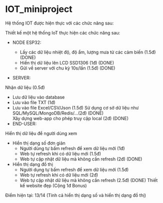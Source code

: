 # IOT_miniproject

Hệ thống IOT được hiện thực với các chức năng sau:

Thiết kế một hệ thống IoT thực hiện các chức năng sau:

- NODE ESP32:

  - Lấy các dữ liệu nhiệt độ, độ ẩm, lượng mưa từ các cảm biến (1.5đ) (DONE)
  - Hiển thị dữ liệu lên LCD SSD1306 (1đ) (DONE)
  - Gửi về server với chu kỳ 10s/lần (1.5đ) (DONE)
- SERVER:

Nhận dữ liệu (0.5đ)
  - Lưu dữ liệu vào database
  - Lưu vào file TXT (1đ)
  - Lưu vào file Excel/CSV/Json (1.5đ)
Sử dụng cơ sở dữ liệu như SQL/MySQL/MongoDB/Redis/...(2đ) (DONE) <br>
Xây dựng web-app cho phép truy cập local (2đ) (DONE)
- END-USER:

Hiển thị dữ liệu để người dùng xem
  - Hiển thị dạng số đơn giản
    - Người dùng tự bấm refresh để xem dữ liệu mới (1đ) 
    - Web tự refresh khi có dữ liệu mới (1.5đ) 
    - Web tự cập nhật dữ liệu mà không cần refresh (2đ) (DONE)
  - Hiển thị dạng đồ thị
    - Người dụng tự bấm refresh để xem dữ liệu mới (1.5đ)
    - Web tự refresh khi có dữ liệu mới (2đ)
    - Web tự cập nhật dữ liệu mà không cần refresh (2.5đ) (DONE)
Thiết kế website đẹp (Cộng 1đ Bonus)

Điểm hiện tại: 13/14 (Tính cả hiển thị dạng số và hiển thị dạng đồ thị)

